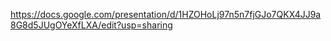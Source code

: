 https://docs.google.com/presentation/d/1HZOHoLj97n5n7fjGJo7QKX4JJ9a8G8d5JUgOYeXfLXA/edit?usp=sharing
